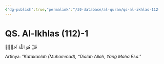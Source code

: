 ```yaml
---
{"dg-publish":true,"permalink":"/30-database/al-quran/qs-al-ikhlas-112-1/"}
---
```



# QS. Al-Ikhlas (112)-1
قُلْ هُوَ اللّٰهُ اَحَدٌۚ

Artinya: *"Katakanlah (Muhammad), “Dialah Allah, Yang Maha Esa."*
